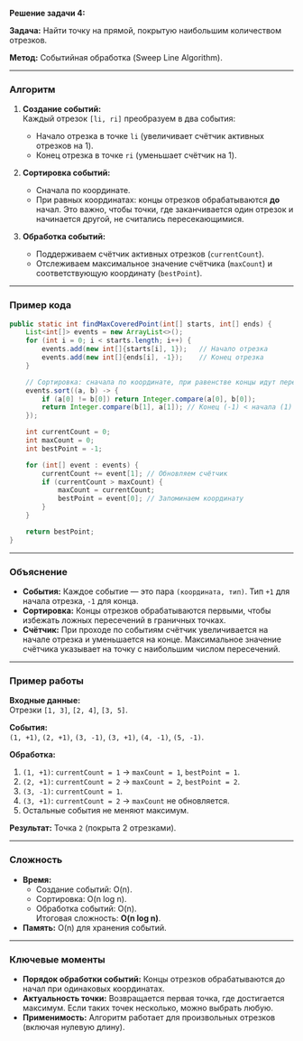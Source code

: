 **Решение задачи 4:**

**Задача:** Найти точку на прямой, покрытую наибольшим количеством отрезков.

**Метод:** Событийная обработка (Sweep Line Algorithm).

---

### **Алгоритм**
1. **Создание событий:**  
   Каждый отрезок `[li, ri]` преобразуем в два события:
    - Начало отрезка в точке `li` (увеличивает счётчик активных отрезков на 1).
    - Конец отрезка в точке `ri` (уменьшает счётчик на 1).

2. **Сортировка событий:**
    - Сначала по координате.
    - При равных координатах: концы отрезков обрабатываются **до** начал. Это важно, чтобы точки, где заканчивается один отрезок и начинается другой, не считались пересекающимися.

3. **Обработка событий:**
    - Поддерживаем счётчик активных отрезков (`currentCount`).
    - Отслеживаем максимальное значение счётчика (`maxCount`) и соответствующую координату (`bestPoint`).

---

### **Пример кода**
```java
public static int findMaxCoveredPoint(int[] starts, int[] ends) {
    List<int[]> events = new ArrayList<>();
    for (int i = 0; i < starts.length; i++) {
        events.add(new int[]{starts[i], 1});   // Начало отрезка
        events.add(new int[]{ends[i], -1});    // Конец отрезка
    }

    // Сортировка: сначала по координате, при равенстве концы идут перед началами
    events.sort((a, b) -> {
        if (a[0] != b[0]) return Integer.compare(a[0], b[0]);
        return Integer.compare(b[1], a[1]); // Конец (-1) < начала (1)
    });

    int currentCount = 0;
    int maxCount = 0;
    int bestPoint = -1;

    for (int[] event : events) {
        currentCount += event[1]; // Обновляем счётчик
        if (currentCount > maxCount) {
            maxCount = currentCount;
            bestPoint = event[0]; // Запоминаем координату
        }
    }

    return bestPoint;
}
```

---

### **Объяснение**
- **События:** Каждое событие — это пара `(координата, тип)`. Тип `+1` для начала отрезка, `-1` для конца.
- **Сортировка:** Концы отрезков обрабатываются первыми, чтобы избежать ложных пересечений в граничных точках.
- **Счётчик:** При проходе по событиям счётчик увеличивается на начале отрезка и уменьшается на конце. Максимальное значение счётчика указывает на точку с наибольшим числом пересечений.

---

### **Пример работы**
**Входные данные:**  
Отрезки `[1, 3]`, `[2, 4]`, `[3, 5]`.

**События:**  
`(1, +1)`, `(2, +1)`, `(3, -1)`, `(3, +1)`, `(4, -1)`, `(5, -1)`.

**Обработка:**
1. `(1, +1)`: `currentCount = 1` → `maxCount = 1`, `bestPoint = 1`.
2. `(2, +1)`: `currentCount = 2` → `maxCount = 2`, `bestPoint = 2`.
3. `(3, -1)`: `currentCount = 1`.
4. `(3, +1)`: `currentCount = 2` → `maxCount` не обновляется.
5. Остальные события не меняют максимум.

**Результат:** Точка `2` (покрыта 2 отрезками).

---

### **Сложность**
- **Время:**
    - Создание событий: O(n).
    - Сортировка: O(n log n).
    - Обработка событий: O(n).  
      Итоговая сложность: **O(n log n)**.
- **Память:** O(n) для хранения событий.

---

### **Ключевые моменты**
- **Порядок обработки событий:** Концы отрезков обрабатываются до начал при одинаковых координатах.
- **Актуальность точки:** Возвращается первая точка, где достигается максимум. Если таких точек несколько, можно выбрать любую.
- **Применимость:** Алгоритм работает для произвольных отрезков (включая нулевую длину).